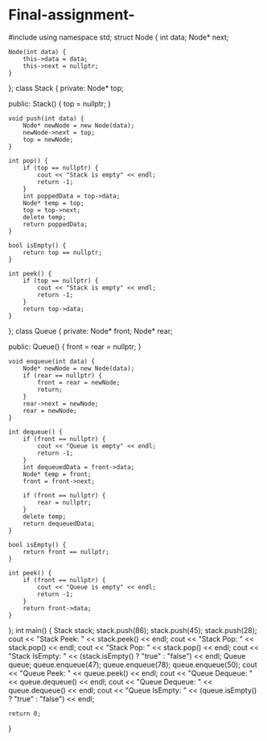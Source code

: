# Final-assignment-
#include <iostream>
using namespace std;
struct Node {
    int data;
    Node* next;

    Node(int data) {
        this->data = data;
        this->next = nullptr;
    }
};
class Stack {
private:
    Node* top;

public:
    Stack() {
        top = nullptr;
    }

    void push(int data) {
        Node* newNode = new Node(data);
        newNode->next = top;
        top = newNode;
    }

    int pop() {
        if (top == nullptr) {
            cout << "Stack is empty" << endl;
            return -1;
        }
        int poppedData = top->data;
        Node* temp = top;
        top = top->next;
        delete temp;
        return poppedData;
    }

    bool isEmpty() {
        return top == nullptr;
    }

    int peek() {
        if (top == nullptr) {
            cout << "Stack is empty" << endl;
            return -1;
        }
        return top->data;
    }
};
class Queue {
private:
    Node* front;
    Node* rear;

public:
    Queue() {
        front = rear = nullptr;
    }

    void enqueue(int data) {
        Node* newNode = new Node(data);
        if (rear == nullptr) {
            front = rear = newNode;
            return;
        }
        rear->next = newNode;
        rear = newNode;
    }

    int dequeue() {
        if (front == nullptr) {
            cout << "Queue is empty" << endl;
            return -1;
        }
        int dequeuedData = front->data;
        Node* temp = front;
        front = front->next;

        if (front == nullptr) {
            rear = nullptr;
        }
        delete temp;
        return dequeuedData;
    }

    bool isEmpty() {
        return front == nullptr;
    }

    int peek() {
        if (front == nullptr) {
            cout << "Queue is empty" << endl;
            return -1;
        }
        return front->data;
    }
};
int main() {
    Stack stack;
    stack.push(86);
    stack.push(45);
    stack.push(28);
    cout << "Stack Peek: " << stack.peek() << endl;
    cout << "Stack Pop: " << stack.pop() << endl;
    cout << "Stack Pop: " << stack.pop() << endl;
    cout << "Stack IsEmpty: " << (stack.isEmpty() ? "true" : "false") << endl;
    Queue queue;
    queue.enqueue(47);
    queue.enqueue(78);
    queue.enqueue(50);
    cout << "Queue Peek: " << queue.peek() << endl;
    cout << "Queue Dequeue: " << queue.dequeue() << endl;
    cout << "Queue Dequeue: " << queue.dequeue() << endl;
    cout << "Queue IsEmpty: " << (queue.isEmpty() ? "true" : "false") << endl;

    return 0;
}
